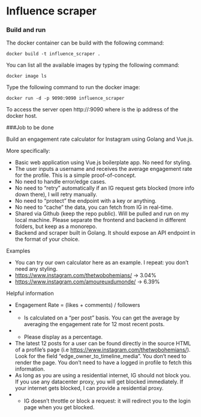 # Influence scraper

### Build and run

The docker container can be build with the following command:

```shell
docker build -t influence_scraper .
```

You can list all the available images by typing the following command:

```shell
docker image ls
```

Type the following command to run the docker image:

```shell
docker run -d -p 9090:9090 influence_scraper
```

To access the server open http://<ip>:9090 where <ip> is the ip address of the docker host.

###Job to be done

Build an engagement rate calculator for Instagram using Golang and Vue.js.

More specifically:
- Basic web application using Vue.js boilerplate app. No need for styling.
- The user inputs a username and receives the average engagement rate for the profile. This is a simple proof-of-concept.
- No need to handle error/edge cases.
- No need to “retry” automatically if an IG request gets blocked (more info down there), I will retry manually.
- No need to “protect” the endpoint with a key or anything.
- No need to “cache” the data, you can fetch from IG in real-time.
- Shared via Github (keep the repo public). Will be pulled and run on my local machine. Please separate the frontend and backend in different folders, but keep as a monorepo.
- Backend and scraper built in Golang. It should expose an API endpoint in the format of your choice.

Examples
- You can try our own calculator here as an example. I repeat: you don’t need any styling.
- https://www.instagram.com/thetwobohemians/ -> 3.04%
- https://www.instagram.com/amoureuxdumonde/ -> 6.39%

Helpful information
- Engagement Rate = (likes + comments) / followers
- - Is calculated on a “per post” basis. You can get the average by averaging the engagement rate for 12 most recent posts.
- - Please display as a percentage.
- The latest 12 posts for a user can be found directly in the source HTML of a profile’s page (i.e https://www.instagram.com/thetwobohemians/). Look for the field “edge_owner_to_timeline_media”. You don’t need to render the page. You don’t need to have a logged in profile to fetch this information.
- As long as you are using a residential internet, IG should not block you. If you use any datacenter proxy, you will get blocked immediately. If your internet gets blocked, I can provide a residential proxy.
- - IG doesn’t throttle or block a request: it will redirect you to the login page when you get blocked.

